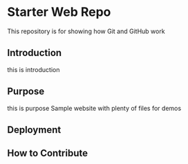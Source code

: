 # Starter Web Repo

This repository is for showing how Git and GitHub work
## Introduction
this is introduction
## Purpose
this is purpose
Sample website with plenty of files for demos
## Deployment

## How to Contribute
